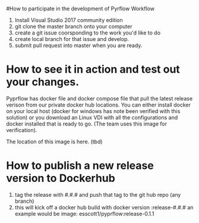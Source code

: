 #How to participate in the development of Pyrflow Workflow

1.  Install Visual Studio 2017 community edition
2.  git clone the master branch onto your computer
3.  create a git issue coorsponding to the work you'd like to do
4.  create local branch for that issue and develop.
5.  submit pull request into master when you are ready.

# How to see it in action and test out your changes.
Pyprflow has docker file and docker compose file that pull the latest
release verison from our private docker hub locations.
You can either install docker on your local host (docker for windows has note been
verified with this solution) or you download an Linux VDI with all the configurations 
and docker installed that is ready to go.  (The team uses this image for verification).

The location of this image is here. (tbd)

# How to publish a new release version to Dockerhub
1.  tag the release with #.#.# and push that tag to the git hub repo (any branch)
2.  this will kick off a docker hub build with docker version :release-#.#.#
an example would be image: esscott1/pyprflow:release-0.1.1
